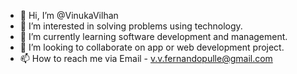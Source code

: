- 👋 Hi, I’m @VinukaVilhan
- 👀 I’m interested in solving problems using technology.
- 🌱 I’m currently learning software development and management.
- 💞️ I’m looking to collaborate on app or web development project.
- 📫 How to reach me via Email - v.v.fernandopulle@gmail.com

<!---
VinukaVilhan/VinukaVilhan is a ✨ special ✨ repository because its `README.md` (this file) appears on your GitHub profile.
You can click the Preview link to take a look at your changes.
--->
